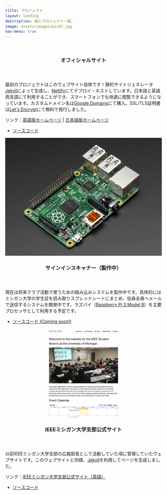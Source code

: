 ```yaml
---
title: プロジェクト
layout: landing
description: 個人プロジェクト一覧。
image: assets/images/pic07.jpg
nav-menu: true
---
```


<!-- Main -->
<div id="main">

<!-- Two -->
<section id="two" class="spotlights">
	<section>
		<a href="https://www.shutasuzuki.com/" class="image" target="_blank">
			<img src="/assets/images/personal_website.jpg" alt="" data-position="top center"/>
		</a>
		<div class="content">
			<div class="inner">
				<header class="major">
					<h3>オフィシャルサイト</h3>
				</header>
				<p>最初のプロジェクトはこのウェブサイト自体です！静的サイトジェネレータ<a href="https://jekyllrb.com/" target="_blank">Jekyll</a>によって生成し、<a href="https://www.netlify.com/" target="_blank">Netlify</a>にてデプロイ・ホストしています。日本語と英語両言語にて利用することができ、スマートフォンでも快適に閲覧できるようになっています。カスタムドメイン名は<a href="https://domains.google/" target="_blank">Google Domains</a>にて購入。SSL/TLS証明書は<a href="https://letsencrypt.org/" target="_blank">Let's Encrypt</a>にて無料で発行しました。 </p>
                <p>リンク：<a href="https://www.shutasuzuki.com/" target="_blank">英語版ホームページ</a> | <a href="https://www.shutasuzuki.com/ja/" target="_blank">日本語版ホームページ</a></p>
				<ul class="actions">
					<li><a href="https://github.com/shutas/forty-jekyll-theme/tree/gh-pages" class="button" target="_blank">ソースコード</a></li>
				</ul>
			</div>
		</div>
	</section>
    <section>
		<a href="#" class="image" target="_blank">
			<img src="/assets/images/sign_in_scanner.jpg" alt="" data-position="center center"/>
		</a>
		<div class="content">
			<div class="inner">
				<header class="major">
					<h3>サインインスキャナー（製作中）</h3>
				</header>
				<p>現在は将来クラブ活動で使うための組み込みシステムを製作中です。具体的にはミシガン大学の学生証を読み取りスプレッドシートにまとめ、役員全員へメールで送信するシステムを開発中です。ラズパイ（<a href="https://www.raspberrypi.org/products/raspberry-pi-3-model-b/" target="_blank">Raspberry Pi 3 Model B</a>）を主要プロセッサとして利用する予定です。</p>
				<ul class="actions">
					<li><a href="#" class="button" target="_blank">ソースコード (Coming soon!)</a></li>
				</ul>
			</div>
		</div>
	</section>
    <section>
		<a href="http://ieee-umich.github.io/ieee-website/" class="image" target="_blank">
			<img src="/assets/images/ieee_website.jpg" alt="" data-position="top center"/>
		</a>
		<div class="content">
			<div class="inner">
				<header class="major">
					<h3>IEEEミシガン大学支部公式サイト</h3>
				</header>
				<p>以前IEEEミシガン大学支部の広報部長として活動していた頃に管理していたウェブサイトです。このウェブサイトと同様、<a href="https://jekyllrb.com/">Jekyll</a>を利用してページを生成しました。</p>
				<p>リンク：<a href="http://ieee-umich.github.io/ieee-website/">IEEEミシガン大学支部公式サイト（英語）</a></p>
                <ul class="actions">
					<li><a href="https://github.com/ieee-umich/ieee-website" class="button" target="_blank">ソースコード</a></li>
				</ul>
			</div>
		</div>
	</section>
</section>

</div>

